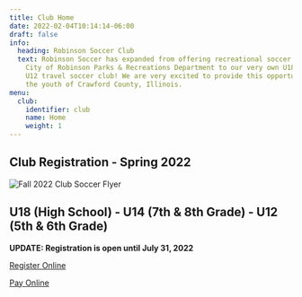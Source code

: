 ```yaml
---
title: Club Home
date: 2022-02-04T10:14:14-06:00
draft: false
info:
  heading: Robinson Soccer Club
  text: Robinson Soccer has expanded from offering recreational soccer through the
    City of Robinson Parks & Recreations Department to our very own U18, U14 and
    U12 travel soccer club! We are very excited to provide this opportunity to
    the youth of Crawford County, Illinois.
menu:
  club:
    identifier: club
    name: Home
    weight: 1
---
```

## Club Registration - Spring 2022

![Fall 2022 Club Soccer Flyer](https://res.cloudinary.com/robinson-soccer/image/upload/v1654789264/Club/Homepage/Club-Registration_grsusg.jpg "2022 Fall Club Soccer")

## U18 (High School) - U14 (7th & 8th Grade) - U12 (5th & 6th Grade)

**UPDATE: Registration is open until July 31, 2022**

[Register Online](https://docs.google.com/forms/d/1acCtXPME0oO-pblii8u2UJmDLbMoO3D_AKifIt9JQk0/edit)

[Pay Online](https://buy.stripe.com/7sIbKH7Sl9yv9sA000)